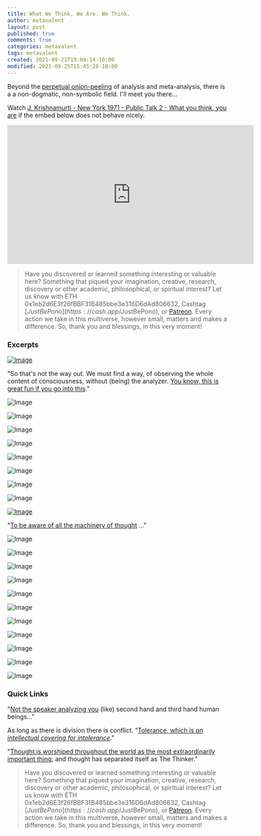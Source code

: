 ```yaml
---
title: What We Think, We Are. We Think.
author: metavalent
layout: post
published: true
comments: true
categories: metavalent
tags: metavalent
created: 2021-09-21T19:04:14-10:00
modified: 2021-09-25T15:45:28-10:00
---
```


Beyond the [perpetual onion-peeling](https://youtu.be/cl93xw5F3cI?t=10m35s) of analysis and meta-analysis, there is a a non-dogmatic, non-symbolic field. I'll meet you there...

Watch [J. Krishnamurti - New York 1971 - Public Talk 2 - What you think, you are](https://youtu.be/cl93xw5F3cI) if the embed below does not behave nicely. 

<div class="embed-container"><iframe width="560" height="315" src="https://www.youtube.com/embed/cl93xw5F3cI" title="YouTube video player" frameborder="0" allow="accelerometer; autoplay; clipboard-write; encrypted-media; gyroscope; picture-in-picture" allowfullscreen></iframe></div>

> Have you discovered or learned something interesting or valuable here? Something that piqued your imagination, creative, research, discovery or other academic, philosophical, or spiritual interest? Let us know with ETH 0x1eb2d6E3f26fBBF31B485bbe3e316D6dAd806632, Cashtag [$JustBePono](https://cash.app/$JustBePono), or [Patreon](https://patreon.com/metavalent). Every action we take in this multiverse, however small, matters and makes a difference. So, thank you and blessings, in this very moment!

### Excerpts

[![Image](/assets/images/9db6f4602a714945ff77702fe8013e2f.png)](https://youtu.be/cl93xw5F3cI?t=33m55s)

"So that's not the way out. We must find a way, of observing the whole content of consciousness, without (being) the analyzer. [You know, this is great fun if you go into this](https://youtu.be/cl93xw5F3cI?t=33m55s)."

![Image](/assets/images/3dd056282a2fffe19d680e6829fbc49a.png)

![Image](/assets/images/d7ddcd214290ff0473fa73b8e9cc839e.png)

![Image](/assets/images/a8d231fbb8d02166225c54ca362da11e.png)

![Image](/assets/images/da97f15dd1ed538a7637a393e24ab580.png)

![Image](/assets/images/c03f5f84713b8fe7727fd66bdad15fd6.png)

![Image](/assets/images/74e2df3468bb0455b713fb53266a1ae0.png)

![Image](/assets/images/6c771625a3258f19db64cdde01b43105.png)

![Image](/assets/images/32ddbf97fe824938827a2168d019fe56.png)

[![Image](/assets/images/46e0a6b8bc76c6413348ff4c1a99d52d.png)](https://youtu.be/cl93xw5F3cI?t=1h09m32s)

"[To be aware of all the machinery of thought](https://youtu.be/cl93xw5F3cI?t=1h09m32s) ..."

![Image](/assets/images/df1abb2dbcbb7d0603b959e6b00f2383.png)

![Image](/assets/images/aa21ffa4b5c6105ffef753357958cf52.png)

![Image](/assets/images/99acf140f97e0394da34e5246286d843.png)

![Image](/assets/images/aaad0cfe290994efb6fe23ee31df1bd3.png)

![Image](/assets/images/fb15904f82735365c4b38c93b3396f14.png)

![Image](/assets/images/69c68f346c09e56385396cad6e040ad1.png)

![Image](/assets/images/eb584119744e510bb56ef39d2a2c213d.png)

![Image](/assets/images/b64188e608eca3bf01b68e6728164647.png)

![Image](/assets/images/f9e1271589420b638566afb2672382d3.png)

![Image](/assets/images/6526ebf6dbfcd2b30494af48ddafd0c3.png)

![Image](/assets/images/0b2c8f48bad12b62a66e25da044d0072.png)

### Quick Links

"[Not the speaker analyzing you](https://youtu.be/cl93xw5F3cI?t=35m38s) (like) second hand and third hand human beings..."

As long as there is division there is conflict. "[Tolerance, which is *an intellectual covering for intolerance*](https://youtu.be/cl93xw5F3cI?t=52m42s)."

"[Thought is worshiped throughout the world as the most extraordinarily important thing](https://youtu.be/cl93xw5F3cI?t=55m26s); and thought has separated itself as The Thinker."


> Have you discovered or learned something interesting or valuable here? Something that piqued your imagination, creative, research, discovery or other academic, philosophical, or spiritual interest? Let us know with ETH 0x1eb2d6E3f26fBBF31B485bbe3e316D6dAd806632, Cashtag [$JustBePono](https://cash.app/$JustBePono), or [Patreon](https://patreon.com/metavalent). Every action we take in this multiverse, however small, matters and makes a difference. So, thank you and blessings, in this very moment!
